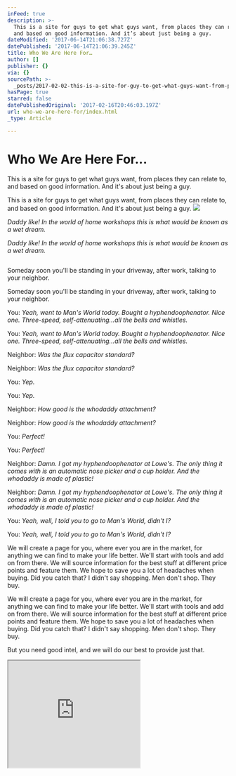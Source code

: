 ```yaml
---
inFeed: true
description: >-
  This is a site for guys to get what guys want, from places they can relate to,
  and based on good information. And it’s about just being a guy.
dateModified: '2017-06-14T21:06:38.727Z'
datePublished: '2017-06-14T21:06:39.245Z'
title: Who We Are Here For…
author: []
publisher: {}
via: {}
sourcePath: >-
  _posts/2017-02-02-this-is-a-site-for-guy-to-get-what-guys-want-from-places-the.md
hasPage: true
starred: false
datePublishedOriginal: '2017-02-16T20:46:03.197Z'
url: who-we-are-here-for/index.html
_type: Article

---
```

# Who We Are Here For...

This is a site for guys to get what guys want, from places they can relate to, and based on good information. And it's about just being a guy.

This is a site for guys to get what guys want, from places they can relate to, and based on good information. And it's about just being a guy.
![](https://the-grid-user-content.s3-us-west-2.amazonaws.com/402c22d2-e86a-42d8-a150-882bfbefa289.jpg)

_Daddy like! In the world of home workshops this is what would be known as a wet dream._

_Daddy like! In the world of home workshops this is what would be known as a wet dream._

~~~~~~~~~~~~~~~~~~~~~~~~~~~~~~~~~~~~~~~~~~~~~~~~~~~~~~~~

~~~~~~~~~~~~~~~~~~~~~~~~~~~~~~~~~~~~~~~~~~~~~~~~~~~~~~~~

Someday soon you'll be standing in your driveway, after work, talking to your neighbor.

Someday soon you'll be standing in your driveway, after work, talking to your neighbor.

You: _Yeah, went to Man's World today. Bought a hyphendoophenator. Nice one. Three-speed, self-attenuating...all the bells and whistles._

You: _Yeah, went to Man's World today. Bought a hyphendoophenator. Nice one. Three-speed, self-attenuating...all the bells and whistles._

Neighbor: _Was the flux capacitor standard?_

Neighbor: _Was the flux capacitor standard?_

You: _Yep._

You: _Yep._

Neighbor: _How good is the whodaddy attachment?_

Neighbor: _How good is the whodaddy attachment?_

You: _Perfect!_

You: _Perfect!_

Neighbor: _Damn. I got my hyphendoophenator at Lowe's. The only thing it comes with is an automatic nose picker and a cup holder. And the whodaddy is made of plastic!_

Neighbor: _Damn. I got my hyphendoophenator at Lowe's. The only thing it comes with is an automatic nose picker and a cup holder. And the whodaddy is made of plastic!_

You: _Yeah, well, I told you to go to Man's World, didn't I?_

You: _Yeah, well, I told you to go to Man's World, didn't I?_

We will create a page for you, where ever you are in the market, for anything we can find to make your life better. We'll start with tools and add on from there. We will source information for the best stuff at different price points and feature them. We hope to save you a lot of headaches when buying. Did you catch that? I didn't say shopping. Men don't shop. They buy.

We will create a page for you, where ever you are in the market, for anything we can find to make your life better. We'll start with tools and add on from there. We will source information for the best stuff at different price points and feature them. We hope to save you a lot of headaches when buying. Did you catch that? I didn't say shopping. Men don't shop. They buy.

But you need good intel, and we will do our best to provide just that.

<iframe src="https://the-grid.github.io/ed-userhtml/?g=eJxlztEKgjAYBeBXGd63f2kpE5NA6DJ6g1jz143aJttQevuc0EV0eeCcj3NTLjrSeex1rEkjiPI4nDIV4xRqgGVZ6PDS8umpdAam1A7A-ZHzsijOV8agKit2yNk-Z5C1JlpEfzfCNiBactmmZNbil17llZsGPaqY4KztvnHb_f2QHkXUM65d42ygzo-w2mgDBni8d7aHnKYDUibgA4dIRto" height="244" style=""></iframe>